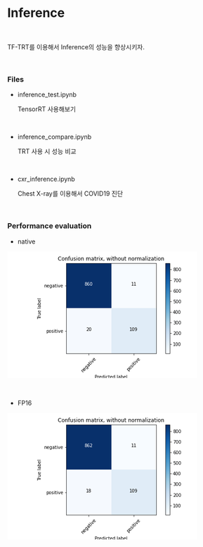 # Inference

<br/>

TF-TRT를 이용해서 Inference의 성능을 향상시키자.



<br/>

### Files

- inference_test.ipynb

  TensorRT 사용해보기

<br/>

- inference_compare.ipynb

  TRT 사용 시 성능 비교

<br/>

- cxr_inference.ipynb

  Chest X-ray를 이용해서 COVID19 진단 



<br/>

### Performance evaluation

- native

![](native_cm.png)





<br/>

- FP16

![](fp16_cm.png)





<br/><br/>